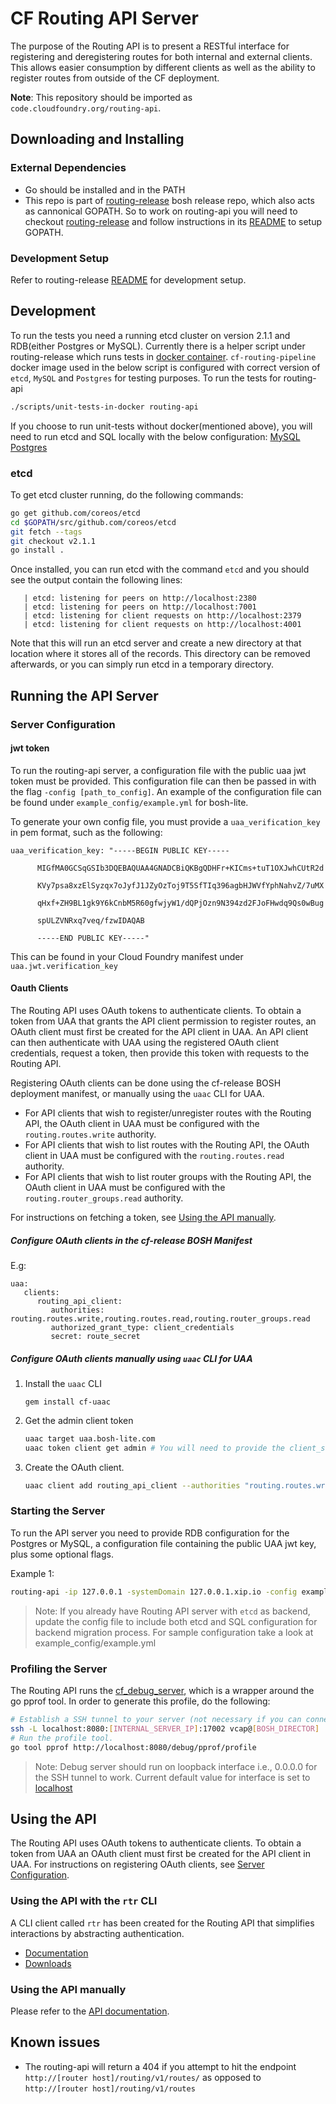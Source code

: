 # CF Routing API Server

The purpose of the Routing API is to present a RESTful interface for registering and deregistering routes for both internal and external clients. This allows easier consumption by different clients as well as the ability to register routes from outside of the CF deployment.

**Note**: This repository should be imported as `code.cloudfoundry.org/routing-api`.

## Downloading and Installing

### External Dependencies

- Go should be installed and in the PATH
- This repo is part of [routing-release](https://github.com/cloudfoundry-incubator/routing-release) bosh release repo, which also acts as cannonical GOPATH. So to work on routing-api you will need to checkout [routing-release](https://github.com/cloudfoundry-incubator/routing-release) and follow instructions in its [README](https://github.com/cloudfoundry-incubator/routing-release/blob/develop/README.md) to setup GOPATH.


### Development Setup

Refer to routing-release [README](https://github.com/cloudfoundry-incubator/routing-release/blob/develop/README.md) for development setup.

## Development

To run the tests you need a running etcd cluster on version 2.1.1 and RDB(either Postgres or MySQL). Currently there is a helper script under routing-release which runs tests in [docker container](https://github.com/cloudfoundry-incubator/routing-release/blob/develop/scripts/unit-tests-in-docker). `cf-routing-pipeline` docker image used in the below script is configured with correct version of `etcd`, `MySQL` and `Postgres` for testing purposes. To run the tests for routing-api

```sh
./scripts/unit-tests-in-docker routing-api
```

If you choose to run unit-tests without docker(mentioned above), you will need to run etcd and SQL locally with the below configuration:
[MySQL](https://github.com/cloudfoundry-incubator/routing-api/blob/5e1c34582d6c5a288e0bfd18968dab98f2dfbb29/cmd/routing-api/testrunner/runner.go#L174-L180)
[Postgres](https://github.com/cloudfoundry-incubator/routing-api/blob/5e1c34582d6c5a288e0bfd18968dab98f2dfbb29/cmd/routing-api/testrunner/runner.go#L138-L143)

### etcd

To get etcd cluster running, do the following commands:

```sh
go get github.com/coreos/etcd
cd $GOPATH/src/github.com/coreos/etcd
git fetch --tags
git checkout v2.1.1
go install .
```

Once installed, you can run etcd with the command `etcd` and you should see the
output contain the following lines:
```
   | etcd: listening for peers on http://localhost:2380
   | etcd: listening for peers on http://localhost:7001
   | etcd: listening for client requests on http://localhost:2379
   | etcd: listening for client requests on http://localhost:4001
```

Note that this will run an etcd server and create a new directory at that location
where it stores all of the records. This directory can be removed afterwards, or
you can simply run etcd in a temporary directory.

## Running the API Server

### Server Configuration

#### jwt token

To run the routing-api server, a configuration file with the public uaa jwt token must be provided.
This configuration file can then be passed in with the flag `-config [path_to_config]`.
An example of the configuration file can be found under `example_config/example.yml` for bosh-lite.

To generate your own config file, you must provide a `uaa_verification_key` in pem format, such as the following:

```
uaa_verification_key: "-----BEGIN PUBLIC KEY-----

      MIGfMA0GCSqGSIb3DQEBAQUAA4GNADCBiQKBgQDHFr+KICms+tuT1OXJwhCUtR2d

      KVy7psa8xzElSyzqx7oJyfJ1JZyOzToj9T5SfTIq396agbHJWVfYphNahvZ/7uMX

      qHxf+ZH9BL1gk9Y6kCnbM5R60gfwjyW1/dQPjOzn9N394zd2FJoFHwdq9Qs0wBug

      spULZVNRxq7veq/fzwIDAQAB

      -----END PUBLIC KEY-----"
```

This can be found in your Cloud Foundry manifest under `uaa.jwt.verification_key`

#### Oauth Clients

The Routing API uses OAuth tokens to authenticate clients. To obtain a token from UAA that grants the API client permission to register routes, an OAuth client must first be created for the API client in UAA. An API client can then authenticate with UAA using the registered OAuth client credentials, request a token, then provide this token with requests to the Routing API.

Registering OAuth clients can be done using the cf-release BOSH deployment manifest, or manually using the `uaac` CLI for UAA.

- For API clients that wish to register/unregister routes with the Routing API, the OAuth client in UAA must be configured with the `routing.routes.write` authority.
- For API clients that wish to list routes with the Routing API, the OAuth client in UAA must be configured with the `routing.routes.read` authority.
- For API clients that wish to list router groups with the Routing API, the OAuth client in UAA must be configured with the `routing.router_groups.read` authority.

For instructions on fetching a token, see [Using the API manually](#authorization-token).

##### Configure OAuth clients in the cf-release BOSH Manifest

E.g:
```
uaa:
   clients:
      routing_api_client:
         authorities: routing.routes.write,routing.routes.read,routing.router_groups.read
         authorized_grant_type: client_credentials
         secret: route_secret
```

##### Configure OAuth clients manually using `uaac` CLI for UAA

1. Install the `uaac` CLI

   ```
   gem install cf-uaac
   ```

2. Get the admin client token

   ```bash
   uaac target uaa.bosh-lite.com
   uaac token client get admin # You will need to provide the client_secret, found in your CF manifest.
   ```

3. Create the OAuth client.

   ```bash
   uaac client add routing_api_client --authorities "routing.routes.write,routing.routes.read,routing.router_groups.read" --authorized_grant_type "client_credentials"
   ```

### Starting the Server

To run the API server you need to provide RDB configuration for the Postgres or MySQL, a configuration file containing the public UAA jwt key, plus some optional flags.

Example 1:

```sh
routing-api -ip 127.0.0.1 -systemDomain 127.0.0.1.xip.io -config example_config/example.yml -port 3000 -maxTTL 60
```

>Note: If you already have Routing API server with `etcd` as backend, update the config file to include both etcd and SQL configuration for backend migration process. For sample configuration take a look at example_config/example.yml


### Profiling the Server

The Routing API runs the [cf_debug_server](https://github.com/cloudfoundry-incubator/cf-debug-server), which is a wrapper around the go pprof tool. In order to generate this profile, do the following:

```bash
# Establish a SSH tunnel to your server (not necessary if you can connect directly)
ssh -L localhost:8080:[INTERNAL_SERVER_IP]:17002 vcap@[BOSH_DIRECTOR]
# Run the profile tool.
go tool pprof http://localhost:8080/debug/pprof/profile
```

> Note: Debug server should run on loopback interface i.e., 0.0.0.0 for the SSH tunnel to work. Current default value for interface is set to [localhost](https://github.com/cloudfoundry-incubator/routing-release/blob/master/jobs/gorouter/spec#L52)

## Using the API

The Routing API uses OAuth tokens to authenticate clients. To obtain a token from UAA an OAuth client must first be created for the API client in UAA. For instructions on registering OAuth clients, see [Server Configuration](#oauth-clients).

### Using the API with the `rtr` CLI

A CLI client called `rtr` has been created for the Routing API that simplifies interactions by abstracting authentication.

- [Documentation](https://github.com/cloudfoundry-incubator/routing-api-cli)
- [Downloads](https://github.com/cloudfoundry-incubator/routing-api-cli/releases)

### Using the API manually

Please refer to the [API documentation](docs/api_docs.md).

## Known issues

+ The routing-api will return a 404 if you attempt to hit the endpoint `http://[router host]/routing/v1/routes/` as opposed to `http://[router host]/routing/v1/routes`
